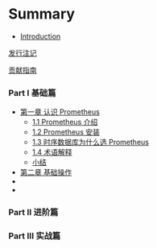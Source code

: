 # Summary

* [Introduction](README.md)

[发行注记](chapter00/0.1-release.md)

[贡献指南](chapter00/0.2-contribution.md)

### Part Ⅰ 基础篇

* [第一章 认识 Prometheus](chapter01/README.md)
    * [1.1 Prometheus 介绍](chapter01/1.1-prometheus-introduction.md)
    * [1.2 Prometheus 安装](chapter01/1.2-prometheus-install.md)
    * [1.3 时序数据库为什么选 Prometheus](chapter01/1.3-tsdb-comparison.md)
    * [1.4 术语解释](chapter01/1.4-glossary.md)
    * [小结](chapter01/END.md)
* [第二章 基础操作](chapter02/README.md)
* []()
* []()

### Part ⅠⅠ 进阶篇


### Part ⅠⅠⅠ 实战篇

